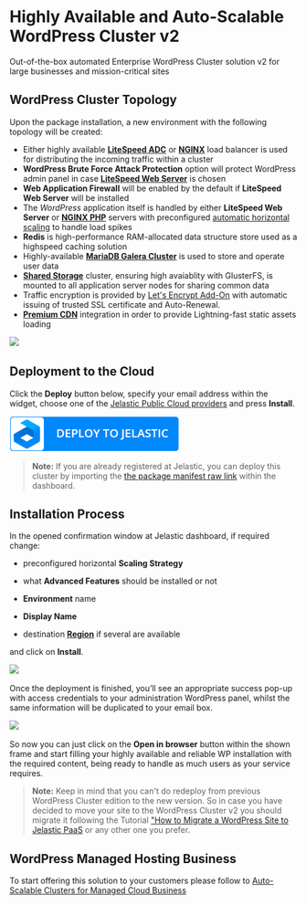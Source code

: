 # Highly Available and Auto-Scalable WordPress Cluster v2

Out-of-the-box automated Enterprise WordPress Cluster solution v2 for large businesses and mission-critical sites


## WordPress Cluster Topology

Upon the package installation, a new environment with the following topology will be created: 

* Either highly available **[LiteSpeed ADC](https://docs.jelastic.com/litespeed-web-adc)** or **[NGINX](https://docs.jelastic.com/tcp-load-balancing)**  load balancer is used for distributing the incoming traffic within a cluster  
* **WordPress Brute Force Attack Protection** option will protect WordPress admin panel in case  **[LiteSpeed Web Server](https://docs.jelastic.com/litespeed-web-server)** is chosen  
* **Web Application Firewall** will be enabled by the default if **LiteSpeed Web Server** will be installed
* The *WordPress* application itself is handled by either **LiteSpeed Web Server** or **[NGINX PHP](https://docs.jelastic.com/nginx-php)** servers with preconfigured [automatic horizontal scaling](https://docs.jelastic.com/automatic-horizontal-scaling) to handle load spikes  
* **Redis** is high-performance RAM-allocated data structure store used as a highspeed caching solution
* Highly-available **[MariaDB Galera Cluster](https://github.com/jelastic-jps/mysql-cluster#mariadb-galera-cluster)** is used to store and operate user data   
* **[Shared Storage](https://docs.jelastic.com/shared-storage-container)** cluster, ensuring high avaiablity with GlusterFS, is mounted to all application server nodes for sharing common data  
* Traffic encryption is provided by [Let's Encrypt Add-On](https://jelastic.com/blog/free-ssl-certificates-with-lets-encrypt/)  with automatic issuing of trusted SSL certificate and Auto-Renewal.
* **[Premium CDN](https://jelastic.com/blog/enterprise-cdn-verizon-integration/)** integration in order to provide Lightning-fast static assets loading  




<p align="left"> 
<img src="https://raw.githubusercontent.com/jelastic-jps/wordpress-cluster/v2.0.0/images/single-cluster-topology-storage-scaling-v2.png" width="500">
</p>

## Deployment to the Cloud

Click the **Deploy** button below, specify your email address within the widget, choose one of the [Jelastic Public Cloud providers](https://jelastic.com/install-application/?manifest=https://raw.githubusercontent.com/jelastic-jps/wordpress-cluster/v2.0.0/manifest.yml&keys=app.mycloud.by;app.jelastic.eapps.com;app.hidora.com;app.rag-control.hosteur.com;app.jpc.infomaniak.com;;app.jpe.infomaniak.com;app.trendhosting.cloud;app.cloudjiffy.com;app.paas.mamazala.com;app.mircloud.host;app.paas-infra.previder.com;app.my.reclaim.cloud;app.j.scaleforce.net;app.unicloud.pl;app.unispace.io;app.trendhosting.cloud;app.cloudlets.com.au&filter=auto_cluster) and press **Install**.

[![Deploy to Jelastic](https://github.com/jelastic-jps/git-push-deploy/raw/master/images/deploy-to-jelastic.png)](https://jelastic.com/install-application/?manifest=https://raw.githubusercontent.com/jelastic-jps/wordpress-cluster/v2.0.0/manifest.yml&keys=app.mycloud.by;app.jelastic.eapps.com;app.hidora.com;app.rag-control.hosteur.com;app.jpc.infomaniak.com;;app.jpe.infomaniak.com;app.trendhosting.cloud;app.cloudjiffy.com;app.paas.mamazala.com;app.mircloud.host;app.paas-infra.previder.com;app.my.reclaim.cloud;app.j.scaleforce.net;app.unicloud.pl;app.unispace.io;app.trendhosting.cloud;app.cloudlets.com.au&filter=auto_cluster)

> **Note:** If you are already registered at Jelastic, you can deploy this cluster by importing the  [the package manifest raw link](https://raw.githubusercontent.com/jelastic-jps/wordpress-cluster/v2.0.0/manifest.yml) within the dashboard.

## Installation Process

In the opened confirmation window at Jelastic dashboard, if required change:  

* preconfigured horizontal __Scaling Strategy__   
 
*  what __Advanced Features__ should be installed or not  
* __Environment__ name  

* __Display Name__  

* destination __[Region](https://docs.jelastic.com/environment-regions)__ if several are available  

and click on __Install__.

<p align="left"> 
<img src="https://raw.githubusercontent.com/jelastic-jps/wordpress-cluster/v2.0.0/images/install-v2.png" width="500">
</p>

Once the deployment is finished, you’ll see an appropriate success pop-up with access credentials to your administration WordPress panel, whilst the same information will be duplicated to your email box.

<p align="left"> 
<img src="https://raw.githubusercontent.com/jelastic-jps/wordpress-cluster/v2.0.0/images/success-wordpress.png" width="350">
</p>

So now you can just click on the **Open in browser** button within the shown frame and start filling your highly available and reliable WP installation with the required content, being ready to handle as much users as your service requires.

> **Note:** Keep in mind that you can't do redeploy from previous WordPress Cluster edition to the new version. So in case you have decided to move your site to the WordPress Cluster v2 you should migrate it  following the Tutorial ["How to Migrate a WordPress Site to Jelastic PaaS](https://jelastic.com/blog/migrate-wordpress-site/) or any other one you prefer.

## WordPress Managed Hosting Business

To start offering this solution to your customers please follow to [Auto-Scalable Clusters for Managed Cloud Business](https://jelastic.com/apaas/)
